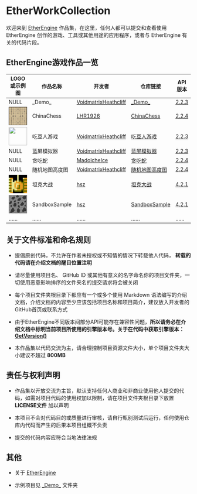 # EtherWorkCollection

欢迎来到 [EtherEngine](https://github.com/VoidmatrixHeathcliff/EtherEngine) 作品集，在这里，任何人都可以提交和查看使用 EtherEngine 创作的游戏、工具或其他用途的应用程序，或者与 EtherEngine 有关的代码片段。

## EtherEngine游戏作品一览

| LOGO或示例图                                                 | 作品名称   | 开发者                                                       | 仓库链接                 |API 版本|
| ------------------------------------------------------------ | ---------- | ------------------------------------------------------------ | ------------------------ |-----|
| NULL                                                         | \_Demo_    | [VoidmatrixHeathcliff](https://github.com/VoidmatrixHeathcliff) | [\_Demo\_](_Demo_)       |[2.2.3](https://github.com/VoidmatrixHeathcliff/EtherEngine/releases/tag/v2.2.3)|
| <img align="left" src="ChinaChess/Table.png" width="53" height="50"> | ChinaChess | [LHR1926](https://github.com/LHR1926)                        | [ChinaChess](ChinaChess) |[2.2.4](https://github.com/VoidmatrixHeathcliff/EtherEngine/releases/tag/v2.2.4)|
| <img align="left" src="吃豆人游戏/player.png" width="50" height="50"> | 吃豆人游戏 | [VoidmatrixHeathcliff](https://github.com/VoidmatrixHeathcliff) | [吃豆人游戏](吃豆人游戏) |[2.2.3](https://github.com/VoidmatrixHeathcliff/EtherEngine/releases/tag/v2.2.3)|
| NULL                                                         | 蓝屏模拟器 | [VoidmatrixHeathcliff](https://github.com/VoidmatrixHeathcliff) | [蓝屏模拟器](蓝屏模拟器) |[2.2.3](https://github.com/VoidmatrixHeathcliff/EtherEngine/releases/tag/v2.2.3)|
| NULL                                                         | 贪吃蛇     | [MadolcheIce](https://github.com/MadolcheIce)                | [贪吃蛇](贪吃蛇)         |[2.2.4](https://github.com/VoidmatrixHeathcliff/EtherEngine/releases/tag/v2.2.4)|
| NULL                                                         | 随机地图高度图 | [VoidmatrixHeathcliff](https://github.com/VoidmatrixHeathcliff)                | [随机地图高度图](随机地图高度图)         |[2.2.4](https://github.com/VoidmatrixHeathcliff/EtherEngine/releases/tag/v2.2.4)|
| <img align="left" src="坦克大战/Game.png" width="50" height="50"> | 坦克大战 | [hsz](https://github.com/hszOfficial-16)                | [坦克大战](坦克大战) |[4.2.1](https://github.com/EtherProject/EtherEngine/releases/tag/v4.2.1-alpha)|
| <img align="left" src="SandboxSample/Game.png" width="50" height="50"> | SandboxSample | [hsz](https://github.com/hszOfficial-16) | [SandboxSample](SandboxSample) |[4.2.1](https://github.com/EtherProject/EtherEngine/releases/tag/v4.2.1-alpha)|
| ……                                                           | ……         | ……                                                           | ……                       |……|

## 关于文件标准和命名规则

+ 提倡原创代码，不允许在作者未授权或不知情的情况下转载他人代码， **转载的代码请在介绍文档的醒目位置注明**

+ 请尽量使用项目名、 GitHub ID 或其他有意义的名字命名你的项目文件夹，一切使用恶意影响排序的文件夹名的提交请求将会被关闭

+ 每个项目文件夹根目录下都应有一个或多个使用 Markdown 语法编写的介绍文档，介绍文档的内容至少应该包括项目名称和项目简介，建议放入开发者的GitHub首页或联系方式

+ 由于EtherEngine不同版本间部分API可能存在兼容性问题，**所以请务必在介绍文档中标明当前项目所使用的引擎版本号。关于在代码中获取引擎版本：[GetVersion()](https://github.com/VoidmatrixHeathcliff/EtherEngine#%E5%85%B6%E4%BB%96api)**

+ 本作品集以代码交流为主，请合理控制项目资源文件大小，单个项目文件夹大小建议不超过 **800MB**

## 责任与权利声明

+ 作品集以开放交流为主旨，默认支持任何人商业和非商业使用他人提交的代码，如需对项目代码的使用权加以限制，请在项目文件夹根目录下放置 **LICENSE文件** 加以声明

+ 本项目不会对代码目的或质量进行审核，请自行甄别测试后运行，任何使用仓库内代码而产生的后果本项目组概不负责

+ 提交的代码内容应符合当地法律法规

## 其他

+ 关于 [EtherEngine](https://github.com/VoidmatrixHeathcliff/EtherEngine)

+ 示例项目见 [\_Demo\_](https://github.com/VoidmatrixHeathcliff/EtherWorkCollection/tree/main/Demo) 文件夹
